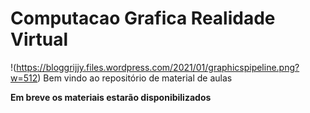 # Computacao Grafica Realidade Virtual
!(https://bloggrijjy.files.wordpress.com/2021/01/graphicspipeline.png?w=512)
Bem vindo ao repositório de material de aulas

**Em breve os materiais estarão disponibilizados**
